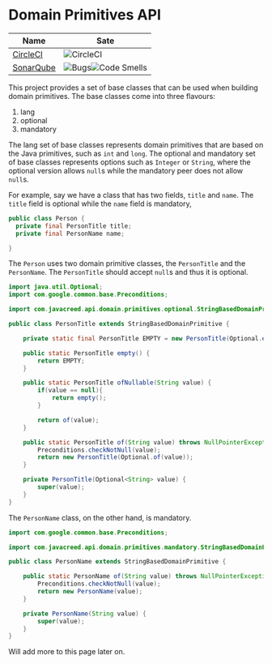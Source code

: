 # Domain Primitives API

|Name|Sate|
|------------|----------------------------------|
|[CircleCI](https://circleci.com/gh/javacreed/domain-primitives-api)|![CircleCI](https://circleci.com/gh/javacreed/domain-primitives-api.svg?style=svg)|
|[SonarQube](https://sonarcloud.io/dashboard?id=javacreed_domain-primitives-api)|![Bugs](https://sonarcloud.io/api/project_badges/measure?project=javacreed_domain-primitives-api&metric=bugs)![Code Smells](https://sonarcloud.io/api/project_badges/measure?project=javacreed_domain-primitives-api&metric=code_smells)|


This project provides a set of base classes that can be used when building domain primitives.  The base classes come into three flavours:

1. lang
1. optional
1. mandatory

The lang set of base classes represents domain primitives that are based on the Java primitives, such as `int` and `long`.  The optional and mandatory set of base classes represents options such as `Integer` or `String`, where the optional version allows `null`s while the mandatory peer does not allow `null`s.

For example, say we have a class that has two fields, `title` and `name`.  The `title` field is optional while the `name` field is mandatory,

```java
public class Person {
  private final PersonTitle title;
  private final PersonName name;

}
```

The `Person` uses two domain primitive classes, the `PersonTitle` and the `PersonName`.  The `PersonTitle` should accept `null`s and thus it is optional.

```java
import java.util.Optional;
import com.google.common.base.Preconditions;

import com.javacreed.api.domain.primitives.optional.StringBasedDomainPrimitive;

public class PersonTitle extends StringBasedDomainPrimitive {

    private static final PersonTitle EMPTY = new PersonTitle(Optional.empty());

    public static PersonTitle empty() {
        return EMPTY;
    }

    public static PersonTitle ofNullable(String value) {
        if(value == null){
            return empty();
        }

        return of(value);
    }

    public static PersonTitle of(String value) throws NullPointerException {
        Preconditions.checkNotNull(value);
        return new PersonTitle(Optional.of(value));
    }

    private PersonTitle(Optional<String> value) {
        super(value);
    }
}
```

The `PersonName` class, on the other hand, is mandatory.

```java
import com.google.common.base.Preconditions;

import com.javacreed.api.domain.primitives.mandatory.StringBasedDomainPrimitive;

public class PersonName extends StringBasedDomainPrimitive {

    public static PersonName of(String value) throws NullPointerException {
        Preconditions.checkNotNull(value);
        return new PersonName(value);
    }

    private PersonName(String value) {
        super(value);
    }
}
```

Will add more to this page later on.
